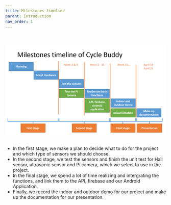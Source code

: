 ```yaml
---
title: Milestones timeline
parent: Introduction 
nav_order: 1
---
```


<p align="center">
    <br><br>
    <img src="../images/Milestones_timeline.png" alt="Logo" >
    <br><br>
    </a>
</p>

* In the first stage, we make a plan to decide what to do for the project and which type of         sensors we should choose. <br>
* In the second stage, we test the sensors and finish the unit test for Hall sensor,  ultrasonic     sensor and Pi camera, which we select to use in the project. <br>
* In the final stage, we spend a lot of time realizing and intergrating the functions, and link     them to the API, firebase and our Android Application. <br>
* Finally, we record the indoor and outdoor demo for our project and make up the documentation for   our presentation. 
